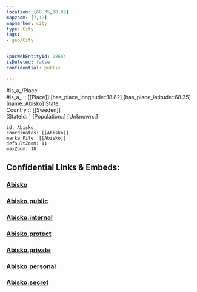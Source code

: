 ```yaml
---
location: [68.35,18.82] 
mapzoom: [7,12] 
mapmarker: city 
type: City
tags:
- geo/City


SpocWebEntityId: 28654
isDeleted: false
confidential: public

---
```

#is_a_/Place  
#is_a_ :: [[Place]] 
[has_place_longitude::18.82] 
[has_place_latitude::68.35] 
[name::Abisko] 
State ::  
Country :: [[Sweden]]  
[StateId::] 
[Population::] 
[Unknown::] 


```leaflet
id: Abisko
coordinates: [[Abisko]] 
markerFile: [[Abisko]] 
defaultZoom: 11 
maxZoom: 18
```


## Confidential Links & Embeds: 

### [Abisko](/_Standards/Earth/Continent/Europe/Europe~North/Sweden/Provinces~Sweden/Norrbotten/City/Abisko.md) 

### [Abisko.public](/_public/Earth/Continent/Europe/Europe~North/Sweden/Provinces~Sweden/Norrbotten/City/Abisko.public.md) 

### [Abisko.internal](/_internal/Earth/Continent/Europe/Europe~North/Sweden/Provinces~Sweden/Norrbotten/City/Abisko.internal.md) 

### [Abisko.protect](/_protect/Earth/Continent/Europe/Europe~North/Sweden/Provinces~Sweden/Norrbotten/City/Abisko.protect.md) 

### [Abisko.private](/_private/Earth/Continent/Europe/Europe~North/Sweden/Provinces~Sweden/Norrbotten/City/Abisko.private.md) 

### [Abisko.personal](/_personal/Earth/Continent/Europe/Europe~North/Sweden/Provinces~Sweden/Norrbotten/City/Abisko.personal.md) 

### [Abisko.secret](/_secret/Earth/Continent/Europe/Europe~North/Sweden/Provinces~Sweden/Norrbotten/City/Abisko.secret.md)

